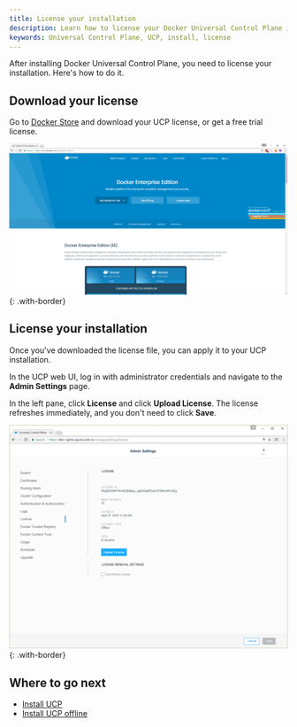 ```yaml
---
title: License your installation
description: Learn how to license your Docker Universal Control Plane installation.
keywords: Universal Control Plane, UCP, install, license
---
```


After installing Docker Universal Control Plane, you need to license your
installation. Here's how to do it.

## Download your license

Go to [Docker Store](https://www.docker.com/enterprise-edition) and
download your UCP license, or get a free trial license.

![](../../images/license-ucp-1.png){: .with-border}

## License your installation

Once you've downloaded the license file, you can apply it to your UCP
installation. 

In the UCP web UI, log in with administrator credentials and
navigate to the **Admin Settings** page.

In the left pane, click **License** and click **Upload License**. The
license refreshes immediately, and you don't need to click **Save**.

![](../../images/license-ucp-2.png){: .with-border}

## Where to go next

* [Install UCP](../install/index.md)
* [Install UCP offline](../install/install-offline.md)
